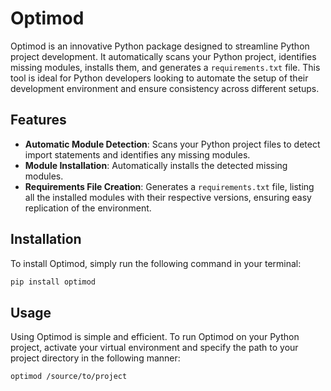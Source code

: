 # Optimod

Optimod is an innovative Python package designed to streamline Python project development. It automatically scans your Python project, identifies missing modules, installs them, and generates a `requirements.txt` file. This tool is ideal for Python developers looking to automate the setup of their development environment and ensure consistency across different setups.

## Features

- **Automatic Module Detection**: Scans your Python project files to detect import statements and identifies any missing modules.
- **Module Installation**: Automatically installs the detected missing modules.
- **Requirements File Creation**: Generates a `requirements.txt` file, listing all the installed modules with their respective versions, ensuring easy replication of the environment.

## Installation

To install Optimod, simply run the following command in your terminal:

```bash
pip install optimod
```

## Usage

Using Optimod is simple and efficient. To run Optimod on your Python project, activate your virtual environment and specify the path to your project directory in the following manner:

```bash
optimod /source/to/project
```
